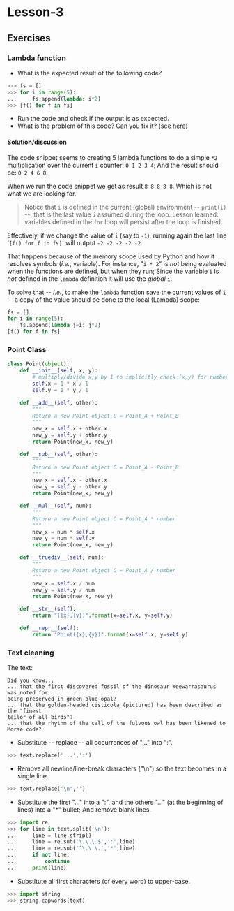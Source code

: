 # Lesson-3

## Exercises

### Lambda function
* What is the expected result of the following code?
```python
>>> fs = []
>>> for i in range(5):
...     fs.append(lambda: i*2)
>>> [f() for f in fs]
```
* Run the code and check if the output is as expected.
* What is the problem of this code? Can you fix it? (see [here](https://stackoverflow.com/a/938493/687896))

#### Solution/discussion
The code snippet seems to creating 5 lambda functions to do
a simple `*2` multiplication over the current `i` counter: `0 1 2 3 4`; And the result should be: `0 2 4 6 8`.

When we run the code snippet we get as result `8 8 8 8 8`.
Which is not what we are looking for.

> Notice that `i` is defined in the current (global) environment -- `print(i)` --, that is the last value `i` assumed during the loop.
> Lesson learned: variables defined in the `for` loop will persist after the loop is finished.

Effectively, if we change the value of `i` (say to `-1`), running again the last line '`[f() for f in fs]`' will output `-2 -2 -2 -2 -2`.

That happens because of the memory scope used by Python and how it resolves symbols (_i.e._, variable).
For instance, "`i * 2`" is *not* being evaluated when the functions are defined, but when they run; Since the variable `i` is *not* defined in the `lambda` definition it will use the _global_  `i`.

To solve that -- _i.e._, to make the `lambda` function save the current values of `i` -- a copy of the value should be done to the local (Lambda) scope:
```python
fs = []
for i in range(5):
    fs.append(lambda j=i: j*2)
[f() for f in fs]
```


### Point Class

```python
class Point(object):
    def __init__(self, x, y):
        # multiply/divide x,y by 1 to implicitly check (x,y) for numbers
        self.x = 1 * x / 1
        self.y = 1 * y / 1

    def __add__(self, other):
        """
        Return a new Point object C = Point_A + Point_B
        """
        new_x = self.x + other.x
        new_y = self.y + other.y
        return Point(new_x, new_y)

    def __sub__(self, other):
        """
        Return a new Point object C = Point_A - Point_B
        """
        new_x = self.x - other.x
        new_y = self.y - other.y
        return Point(new_x, new_y)

    def __mul__(self, num):
        """
        Return a new Point object C = Point_A * number
        """
        new_x = num * self.x
        new_y = num * self.y
        return Point(new_x, new_y)

    def __truediv__(self, num):
        """
        Return a new Point object C = Point_A / number
        """
        new_x = self.x / num
        new_y = self.y / num
        return Point(new_x, new_y)

    def __str__(self):
        return "({x},{y})".format(x=self.x, y=self.y)

    def __repr__(self):
        return "Point({x},{y})".format(x=self.x, y=self.y)
```


### Text cleaning
The text:
```
Did you know...
... that the first discovered fossil of the dinosaur Weewarrasaurus was noted for
being preserved in green-blue opal?
... that the golden-headed cisticola (pictured) has been described as the "finest
tailor of all birds"?
... that the rhythm of the call of the fulvous owl has been likened to Morse code?
```

* Substitute -- replace -- all occurrences of "..." into ":".
```python
>>> text.replace('...',':')
```

* Remove all newline/line-break characters ("\n") so the text becomes in a single line.
```python
>>> text.replace('\n','')
```

* Substitute the first "..." into a ":", and the others "..." (at the beginning of lines) into a "*" bullet; And remove blank lines.
```python
>>> import re
>>> for line in text.split('\n'):
...     line = line.strip()
...     line = re.sub('\.\.\.$',':',line)
...     line = re.sub('^\.\.\.','*',line)
...     if not line:
...         continue
...     print(line)
```

* Substitute all first characters (of every word) to upper-case.
```python
>>> import string
>>> string.capwords(text)
```
